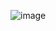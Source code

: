 ![image](https://github.com/atul5021/Cryptography_SEM_1/assets/99165272/576740b8-21d6-4ef8-b6e8-754dc3a06bc6)
